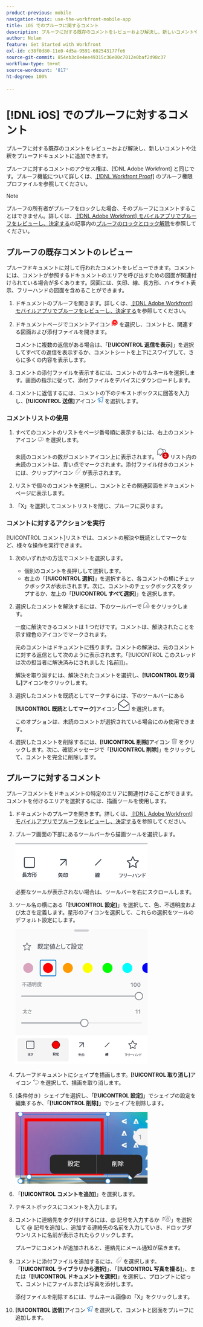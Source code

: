 ```yaml
---
product-previous: mobile
navigation-topic: use-the-workfront-mobile-app
title: iOS でのプルーフに関するコメント
description: プルーフに対する既存のコメントをレビューおよび解決し、新しいコメントや注釈をプルーフドキュメントに追加できます。
author: Nolan
feature: Get Started with Workfront
exl-id: c38f0d80-11e0-4d5a-9591-602543177fe6
source-git-commit: 854eb3c0e4ee49315c36e00c7012e0baf2d98c37
workflow-type: tm+mt
source-wordcount: '817'
ht-degree: 100%

---
```


# [!DNL iOS] でのプルーフに対するコメント

プルーフに対する既存のコメントをレビューおよび解決し、新しいコメントや注釈をプルーフドキュメントに追加できます。

プルーフに対するコメントのアクセス権は、[!DNL Adobe Workfront] と同じです。プルーフ機能について詳しくは、[ [!DNL Workfront Proof]](../../../workfront-proof/wp-acct-admin/account-settings/proof-perm-profiles-in-wp.md) のプルーフ権限プロファイルを参照してください。

>[!NOTE]
>
>プルーフの所有者がプルーフをロックした場合、そのプルーフにコメントすることはできません。詳しくは、[ [!DNL Adobe Workfront]  モバイルアプリでプルーフをレビューし、決定する](../../../workfront-basics/mobile-apps/using-the-workfront-mobile-app/work-with-proofs-in-mobile-app.md)の記事内の[プルーフのロックとロック解除](../../../workfront-basics/mobile-apps/using-the-workfront-mobile-app/work-with-proofs-in-mobile-app.md#lock)を参照してください。

## プルーフの既存コメントのレビュー

プルーフドキュメントに対して行われたコメントをレビューできます。コメントには、コメントが参照するドキュメントのエリアを呼び出すための図面が関連付けられている場合が多くあります。図面には、矢印、線、長方形、ハイライト表示、フリーハンドの図面を含めることができます。

1. ドキュメントのプルーフを開きます。詳しくは、[ [!DNL Adobe Workfront]  モバイルアプリでプルーフをレビューし、決定する](../../../workfront-basics/mobile-apps/using-the-workfront-mobile-app/work-with-proofs-in-mobile-app.md)を参照してください。
1. ドキュメントページでコメントアイコン ![ドキュメント上のコメントアイコン](assets/mobile-comment-icon-on-proofdoc-30x34.png) を選択し、コメントと、関連する図面および添付ファイルを開きます。

   コメントに複数の返信がある場合は、「**[!UICONTROL 返信を表示]**」を選択してすべての返信を表示するか、コメントシートを上下にスワイプして、さらに多くの内容を表示します。

1. コメントの添付ファイルを表示するには、コメントのサムネールを選択します。画面の指示に従って、添付ファイルをデバイスにダウンロードします。
1. コメントに返信するには、コメントの下のテキストボックスに回答を入力し、**[!UICONTROL 送信]**&#x200B;アイコン ![送信アイコン](assets/mobile-send-icon-25x26.png) を選択します。

### コメントリストの使用

1. すべてのコメントのリストをページ番号順に表示するには、右上のコメントアイコン ![コメントアイコン](assets/mobile-comment-icon-30x25.png) を選択します。

   未読のコメントの数がコメントアイコン上に表示されます。![未読のコメントの数](assets/mobile-unread-comments-icon-30x27.png) リスト内の未読のコメントは、青い点でマークされます。添付ファイル付きのコメントには、クリップアイコン ![[!UICONTROL 添付ファイル]アイコン](assets/mobile-paper-clip-icon.png) が表示されます。

1. リストで個々のコメントを選択し、コメントとその関連図面をドキュメントページに表示します。
1. 「X」を選択してコメントリストを閉じ、プルーフに戻ります。

### コメントに対するアクションを実行

[!UICONTROL コメント]リストでは、コメントの解決や既読としてマークなど、様々な操作を実行できます。

1. 次のいずれかの方法でコメントを選択します。

   * 個別のコメントを長押しして選択します。
   * 右上の「**[!UICONTROL 選択]**」を選択すると、各コメントの横にチェックボックスが表示されます。次に、コメントのチェックボックスをタップするか、左上の「**[!UICONTROL すべて選択]**」を選択します。

1. 選択したコメントを解決するには、下のツールバーで ![[!UICONTROL コメントを解決] アイコン](assets/mobile-resolvecomment-icon-30x30.png) をクリックします。

   一度に解決できるコメントは 1 つだけです。コメントは、解決されたことを示す緑色のアイコンでマークされます。

   元のコメントはドキュメントに残ります。コメントの解決は、元のコメントに対する返信として次のように表示されます。「[!UICONTROL このスレッドは次の担当者に解決済みにされました [名前]]」。

   解決を取り消すには、解決されたコメントを選択し、**[!UICONTROL 取り消し]**&#x200B;アイコンをクリックします。

1. 選択したコメントを既読としてマークするには、下のツールバーにある&#x200B;**[!UICONTROL 既読としてマーク]**&#x200B;アイコン ![既読としてマーク](assets/mobile-markread-icon-30x31.png) を選択します。

   このオプションは、未読のコメントが選択されている場合にのみ使用できます。

1. 選択したコメントを削除するには、**[!UICONTROL 削除]**&#x200B;アイコン ![](assets/delete-30x28.png) をクリックします。次に、確認メッセージで「**[!UICONTROL 削除]**」をクリックして、コメントを完全に削除します。

## プルーフに対するコメント

プルーフコメントをドキュメントの特定のエリアに関連付けることができます。コメントを付けるエリアを選択するには、描画ツールを使用します。

1. ドキュメントのプルーフを開きます。詳しくは、[ [!DNL Adobe Workfront]  モバイルアプリでプルーフをレビューし、決定する](../../../workfront-basics/mobile-apps/using-the-workfront-mobile-app/work-with-proofs-in-mobile-app.md)を参照してください。
1. プルーフ画面の下部にあるツールバーから描画ツールを選択します。

   ![プルーフコメントのツールバー](assets/android-proof-comment-toolbar-350x102.png)

   必要なツールが表示されない場合は、ツールバーを右にスクロールします。

1. ツール名の横にある「**[!UICONTROL 設定]**」を選択して、色、不透明度および太さを定義します。星形のアイコンを選択して、これらの選択をツールのデフォルト設定にします。

   ![描画ツールの設定](assets/ios-drawingtoolsettings-350x359.png)

1. プルーフドキュメントにシェイプを描画します。**[!UICONTROL 取り消し]**&#x200B;アイコン ![取り消し](assets/android-undo-icon-30x31.png) を選択して、描画を取り消します。
1. (条件付き）シェイプを選択し、「**[!UICONTROL 設定]**」でシェイプの設定を編集するか、「**[!UICONTROL 削除]**」でシェイプを削除します。

   ![描画メニュー](assets/ios-drawing-settingsremove-350x190.png)

1. 「**[!UICONTROL コメントを追加]**」を選択します。
1. テキストボックスにコメントを入力します。
1. コメントに連絡先をタグ付けするには、@ 記号を入力するか「![[!UICONTROL 連絡先のタグ付け]](assets/mobile-tag-user-icon.png)」を選択して @ 記号を追加し、追加する連絡先の名前を入力していき、ドロップダウンリストに名前が表示されたらクリックします。

   プルーフにコメントが追加されると、連絡先にメール通知が届きます。

1. コメントに添付ファイルを追加するには、![[!UICONTROL 添付ファイル]アイコン ](assets/mobile-paper-clip-icon.png) を選択します。「**[!UICONTROL ライブラリから選択]**」、「**[!UICONTROL 写真を撮る]**」、または「**[!UICONTROL ドキュメントを選択]**」を選択し、プロンプトに従って、コメントにファイルまたは写真を添付します。

   添付ファイルを削除するには、サムネール画像の「X」をクリックします。

1. **[!UICONTROL 送信]**&#x200B;アイコン ![送信アイコン](assets/mobile-send-icon-25x26.png) を選択して、コメントと図面をプルーフに追加します。
